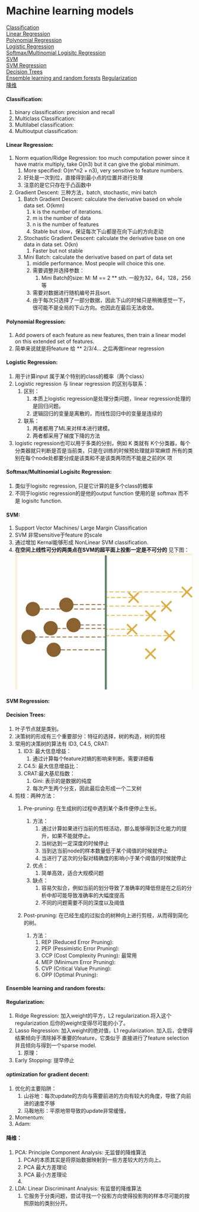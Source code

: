 # Machine learning models
[Classification](#Classification)  
[Linear Regression](#Linear-Regression)  
[Polynomial Regression](#Polynomial-Regression)  
[Logistic Regression](#Logistic-Regression)   
[Softmax/Multinomial Logisitc Regression](Softmax/Multinomial-Logisitc-Regression)  
[SVM](#SVM)  
[SVM Regression](#SVM-Regression)  
[Decision Trees](#Decision-Trees)  
[Ensemble learning and random forests](#Ensemble-learning-and-random-forests) 
[Regularization](#Regularization)   
[降维](#降维)
 

#### Classification:
1.  binary classification: precision and recall
2.  Multiclass Classification: 
3.  Multilabel classification:
4.  Multioutput classification: 

#### Linear Regression:
1.  Norm equation/Ridge Regression: too much computation power since it have matrix multiply, take O(n3) but it can give the global minimum.
    1.  More specified: O(m*n2 + n3), very sensitive to feature numbers. 
    2.  好处是一次到位，直接得到最小点的位置并进行处理
    3.  注意的是它只存在于凸函数中
2.  Gradient Descent: 三种方法，batch, stochastic, mini batch
    1.  Batch Gradient Descent: calculate the derivative based on whole data set. O(kmn)
        1. k is the number of iterations.
        2. m is the number of data
        3. n is the number of features
        4. Stable but slow，保证每次下山都是在向下山的方向走动
    2.  Stochastic Gradient Descent: calculate the derivative base on one data in data set. O(kn)
        1.  Faster but not stable
    3.  Mini Batch: calculate the derivative based on part of data set
        1.  middle performance. Most people will choice this one.
        2.  需要调整并选择参数：
            1.  Mini Batch的size: M: M == 2 ** sth. 一般为32，64，128，256等
        3.  需要对数据进行随机编号并且sort.
        4.  由于每次只选择了一部分数据，因此下山的时候只是稍微感觉一下，很可能不是全局的下山方向。也因此在最后无法收敛。
        
#### Polynomial Regression:
1.  Add powers of each feature as new features, then train a linear model on this extended set of features.
2.  简单来说就是将feature 给 ** 2/3/4... 之后再做linear regression
 
#### Logistic Regression:
1.  用于计算input 属于某个特别的class的概率（两个class）
2.  Logistic regression 与 linear regression 的区别与联系：
    1.  区别：
        1.  本质上logistic regression是处理分类问题，linear regression处理的是回归问题。
        2.  逻辑回归的变量是离散的，而线性回归中的变量是连续的
    2.  联系：
        1.  两者都用了ML来对样本进行建模。
        2.  两者都采用了梯度下降的方法
3.  logistic regression也可以用于多类的分别，例如 K 类就有 K个分类器，每个分类器就只判断是否是当前类，只是在训练的时候预处理就非常麻烦
所有的类别在每个node处都要分成是该类和不是该类两项而不能是之前的K 项
        
#### Softmax/Multinomial Logisitc Regression:
1.  类似于logisitc regression, 只是它计算的是多个class的概率
2.  不同于logistic regression的是他的output function 使用的是 softmax 而不是 logisitc function.

#### SVM:
1.  Support Vector Machines/ Large Margin Classification
2.  SVM 非常sensitive于feature 的scale
3.  通过增加 Kernal能够形成 NonLinear SVM classification.
4.  **在空间上线性可分的两类点在SVM的超平面上投影一定是不可分的** 见下图：
![image](https://github.com/signalwolf/handson_ML/blob/master/Interview/Image/Screen%20Shot%202018-11-13%20at%2011.55.54%20AM.png)


#### SVM Regression:


#### Decision Trees:
1.  叶子节点就是类别。
2.  决策树的形成有三个重要部分：特征的选择，树的构造，树的剪枝
3.  常用的决策树的算法有 ID3, C4.5, CRAT:
    1.  ID3: 最大信息增益：
        1.  通过计算每个feature对熵的影响来判断。需要详细看
    2.  C4.5: 最大信息增益比：
    3.  CRAT:最大基尼指数：
        1.  Gini: 表示的是数据的纯度
        2.  每次产生两个分支，因此最后会形成一个二叉树
4.  剪枝：两种方法：
    1.  Pre-pruning: 在生成树的过程中遇到某个条件便停止生长。
        1.  方法：
            1.  通过计算如果进行当前的剪枝活动，那么能够得到泛化能力的提升，如果不能就停止。
            2.  当树达到一定深度的时候停止
            3.  当到达当前node的样本数量低于某个阈值的时候就停止
            4.  当进行了这次的分裂对精确度的影响小于某个阈值的时候就停止
        2.  优点：
            1.  简单高效，适合大规模问题
        3.  缺点：
            1.  容易欠拟合，例如当前的划分导致了准确率的降低但是在之后的分析中却可能导致准确率的大幅度提高
            2.  不同的问题需要不同的深度以及阈值
            
    2.  Post-pruning: 在已经生成的过拟合的树种向上进行剪枝，从而得到简化的树。
        1.  方法：
            1.  REP (Reduced Error Pruning): 
            2.  PEP (Pessimistic Error Pruning):
            3.  CCP (Cost Complexity Pruning): 最常用
            4.  MEP (Minimum Error Pruning):
            5.  CVP (Critical Value Pruning):
            6.  OPP (Optimal Pruning):

#### Ensemble learning and random forests:

#### Regularization:
1.  Ridge Regression: 加入weight的平方，L2 regularization.将入这个 regularization 后你的weight变得尽可能的小了。
2.  Lasso Regression: 加入weight的绝对值，L1 regularization. 加入后，会使得结果倾向于清除掉不重要的feature，它类似于
直接进行了feature selection并且倾向与得到一个sparse model. 
    1.  原理：
3.  Early Stopping: 提早停止

#### optimization for gradient decent:
1.  优化的主要陷阱：
    1.  山谷地：每次update的方向与需要前进的方向有较大的角度，导致了向前进的速度不够
    2.  马鞍地形：平原地带导致的update非常缓慢，
2.  Momentum:
3.  Adam:

#### 降维：
1.  PCA: Principle Component Analysis: 无监督的降维算法
    1.  PCA的本质其实是将原始数据映射到一些方差较大的方向上。
    1.  PCA 最大方差理论
    2.  PCA 最小方差理论
    3.  
2.  LDA: Linear Discriminant Analysis: 有监督的降维算法
    1.  它服务于分类问题，尝试寻找一个投影方向使得投影狗的样本尽可能的按照原始的类别分开。